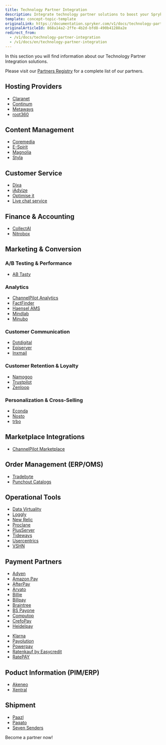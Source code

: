 ```yaml
---
title: Technology Partner Integration
description: Integrate technology partner solutions to boost your Spryker project performance.
template: concept-topic-template
originalLink: https://documentation.spryker.com/v1/docs/technology-partner-integration
originalArticleId: 868a14a2-2ffe-4b2d-bfd8-490b41288a2e
redirect_from:
  - /v1/docs/technology-partner-integration
  - /v1/docs/en/technology-partner-integration
---
```


In this section you will find information about our Technology Partner Integration solutions.

Please visit our [Partners Registry](https://spryker.com/find-a-partner/) for a complete list of our partners.

##  Hosting Providers

* [Claranet](/docs/scos/dev/technology-partners/201811.0/hosting-providers/claranet.html)
* [Continum](/docs/scos/dev/technology-partners/201811.0/hosting-providers/continum.html)
* [Metaways](/docs/scos/dev/technology-partners/201811.0/hosting-providers/metaways.html)
* [root360](/docs/scos/dev/technology-partners/201811.0/hosting-providers/root-360.html)


## Content Management

<!--* [Censhare](/docs/scos/dev/technology-partners/201811.0/content-management/censhare.html)-->
* [Coremedia](/docs/scos/dev/technology-partners/201811.0/content-management/coremedia.html)
* [E-Spirit](/docs/scos/dev/technology-partners/201811.0/content-management/e-spirit.html)
* [Magnolia](/docs/scos/dev/technology-partners/201811.0/content-management/magnolia.html)
* [Styla](/docs/scos/dev/technology-partners/201811.0/content-management/styla.html)

## Customer Service

* [Dixa](/docs/scos/dev/technology-partners/201811.0/customer-service/dixa.html)
* [iAdvize](/docs/scos/dev/technology-partners/201811.0/customer-service/iadvize.html)
* [Optimise it](/docs/scos/dev/technology-partners/201811.0/customer-service/optimise-it.html)
* [Live chat service](/docs/scos/dev/technology-partners/201811.0/customer-service/live-chat-service.html)

## Finance & Accounting

* [CollectAI](/docs/scos/dev/technology-partners/201811.0/finance-and-accounting/collectai.html)
* [Nitrobox](/docs/scos/dev/technology-partners/201811.0/finance-and-accounting/nitrobox.html)

## Marketing & Conversion
### A/B Testing & Performance

* [AB Tasty](/docs/scos/dev/technology-partners/201811.0/marketing-and-conversion/ab-testing-and-performance/ab-tasty.html)
<!--* [Baqend](/docs/scos/dev/technology-partners/201811.0/marketing-and-conversion/ab-testing-and-performance/baqend.html)-->

### Analytics

* [ChannelPilot Analytics](/docs/scos/dev/technology-partners/201811.0/marketing-and-conversion/analytics/channelpilot-analytics.html)
* [FactFinder](/docs/scos/dev/technology-partners/201811.0/marketing-and-conversion/analytics/fact-finder/fact-finder.html)
* [Haensel AMS](/docs/scos/dev/technology-partners/201811.0/marketing-and-conversion/analytics/haensel-ams.html)
* [Mindlab](/docs/scos/dev/technology-partners/201811.0/marketing-and-conversion/analytics/mindlab.html)
* [Minubo](/docs/scos/dev/technology-partners/201811.0/marketing-and-conversion/analytics/minubo.html)

### Customer Communication

* [Dotdigital](/docs/scos/dev/technology-partners/201811.0/marketing-and-conversion/customer-communication/dotdigital.html)
* [Episerver](/docs/scos/dev/technology-partners/201811.0/marketing-and-conversion/customer-communication/episerver/episerver.html)
* [Inxmail](/docs/scos/dev/technology-partners/201811.0/marketing-and-conversion/customer-communication/inxmail.html)

### Customer Retention & Loyalty

* [Namogoo](/docs/scos/dev/technology-partners/201811.0/marketing-and-conversion/customer-retention-and-loyalty/namogoo.html) 
* [Trustpilot](/docs/scos/dev/technology-partners/201811.0/marketing-and-conversion/customer-retention-and-loyalty/trustpilot.html)
* [Zenloop](/docs/scos/dev/technology-partners/201811.0/marketing-and-conversion/customer-retention-and-loyalty/zenloop.html)

### Personalization & Cross-Selling

<!--* [8Select](/docs/scos/dev/technology-partners/201811.0/marketing-and-conversion/personalization-and-cross-selling/8select.html)-->
<!--* [Contentserv](/docs/scos/dev/technology-partners/201811.0/marketing-and-conversion/personalization-and-cross-selling/contentserv.html)-->
* [Econda](/docs/scos/dev/technology-partners/201811.0/marketing-and-conversion/personalization-and-cross-selling/econda/econda.html)
* [Nosto](/docs/scos/dev/technology-partners/201811.0/marketing-and-conversion/personalization-and-cross-selling/nosto.html)
* [trbo](/docs/scos/dev/technology-partners/201811.0/marketing-and-conversion/personalization-and-cross-selling/trbo.html)

## Marketplace Integrations

* [ChannelPilot Marketplace](/docs/scos/dev/technology-partners/201811.0/marketplace-integrations/channelpilot-marketplace.html)

## Order Management (ERP/OMS)

* [Tradebyte](/docs/scos/dev/technology-partners/201811.0/order-management-erpoms/tradebyte.html)
* [Punchout Catalogs](https://documentation.spryker.com/v1/docs/punchout-catalogs)

## Operational Tools

<!--* [Common Solutions](/docs/scos/dev/technology-partners/201811.0/operational-tools-monitoring-legal-etc/common-solutions.html)-->
* [Data Virtuality](/docs/scos/dev/technology-partners/201811.0/operational-tools-monitoring-legal-etc/data-virtuality.html)
* [Loggly](/docs/scos/dev/technology-partners/201811.0/operational-tools-monitoring-legal-etc/loggly.html)
* [New Relic](/docs/scos/dev/technology-partners/201811.0/operational-tools-monitoring-legal-etc/new-relic.html)
* [Proclane](/docs/scos/dev/technology-partners/201811.0/operational-tools-monitoring-legal-etc/proclane.html)
* [PlusServer](/docs/scos/dev/technology-partners/201811.0/operational-tools-monitoring-legal-etc/plusserver.html)
* [Tideways](/docs/scos/dev/technology-partners/201811.0/operational-tools-monitoring-legal-etc/tideways.html)
* [Usercentrics](/docs/scos/dev/technology-partners/201811.0/operational-tools-monitoring-legal-etc/usercentrics.html)
* [VSHN](/docs/scos/dev/technology-partners/201811.0/operational-tools-monitoring-legal-etc/vshn.html)
<!--* [Mindcurv](/docs/scos/dev/technology-partners/201811.0/operational-tools-monitoring-legal-etc/mindcurv.html)-->
<!--* [Shopmacher](/docs/scos/dev/technology-partners/201811.0/operational-tools-monitoring-legal-etc/shopmacher.html)-->


## Payment Partners

* [Adyen](/docs/scos/dev/technology-partners/201811.0/payment-partners/adyen/payment-integration-adyen.html)
* [Amazon Pay](/docs/scos/dev/technology-partners/201811.0/payment-partners/amazon-pay/amazon-pay.html)
* [AfterPay](/docs/scos/dev/technology-partners/201811.0/payment-partners/afterpay/afterpay.html)
* [Arvato](/docs/scos/dev/technology-partners/201811.0/payment-partners/arvato/arvato.html)
* [Billie](/docs/scos/dev/technology-partners/201811.0/payment-partners/billie.html)
* [Billpay](/docs/scos/dev/technology-partners/201811.0/payment-partners/billpay/billpay.html) 
* [Braintree](/docs/scos/dev/technology-partners/201811.0/payment-partners/braintree/braintree.html)
* [BS Payone](/docs/scos/dev/technology-partners/201811.0/payment-partners/bs-payone/bs-payone.html)
* [Computop](/docs/scos/dev/technology-partners/201811.0/payment-partners/computop/computop.html)
* [CrefoPay](/docs/scos/dev/technology-partners/201811.0/payment-partners/crefopay/crefopay.html)
* [Heidelpay](/docs/scos/dev/technology-partners/201811.0/payment-partners/heidelpay/heidelpay.html)
<!--* [Informa Solutions](/docs/scos/dev/technology-partners/201811.0/payment-partners/informa-solutions.html)-->
* [Klarna](/docs/scos/dev/technology-partners/201811.0/payment-partners/klarna/klarna.html)
* [Payolution](/docs/scos/dev/technology-partners/201811.0/payment-partners/payolution/payolution.html)
* [Powerpay](/docs/scos/dev/technology-partners/201811.0/payment-partners/powerpay.html)
* [Ratenkauf by Easycredit](/docs/scos/dev/technology-partners/201811.0/payment-partners/ratenkauf-by-easycredit/ratenkauf-by-easycredit.html)
* [RatePAY](/docs/scos/dev/technology-partners/201811.0/payment-partners/ratepay/ratepay.html)

 ## Poduct Information (PIM/ERP)

* [Akeneo](/docs/scos/dev/technology-partners/201811.0/product-information-pimerp/akeneo/akeneo.html)
* [Xentral](/docs/scos/dev/technology-partners/201811.0/product-information-pimerp/xentral.html)
<!--* [Censhare](/docs/scos/dev/technology-partners/201811.0/content-management/censhare.html)-->
<!--* [Contentserv](/docs/scos/dev/technology-partners/201811.0/product-information-pimerp/contentserv.html)-->
<!--* [Tradebyte](/docs/scos/dev/technology-partners/201811.0/order-management-erpoms/tradebyte.html)-->

 ## Shipment

* [Paazl](/docs/scos/dev/technology-partners/201811.0/shipment/paazl.html) 
* [Paqato](/docs/scos/dev/technology-partners/201811.0/shipment/paqato.html)
* [Seven Senders](/docs/scos/dev/technology-partners/201811.0/shipment/seven-senders.html)

Become a partner now!
